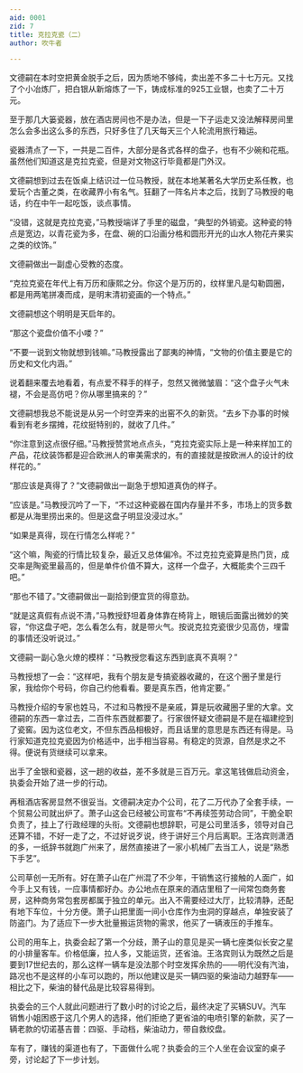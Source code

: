 ```yaml
---
aid: 0001
zid: 7
title: 克拉克瓷（二）
author: 吹牛者

---
```




  文德嗣在本时空把黄金脱手之后，因为质地不够纯，卖出差不多二十七万元。又找了个小冶炼厂，把白银从新熔炼了一下，铸成标准的925工业银，也卖了二十万元。

  至于那几大篓瓷器，放在酒店房间也不是办法，但是一下子运走又没法解释房间里怎么会多出这么多的东西，只好多住了几天每天三个人轮流用旅行箱运。

  瓷器清点了一下，一共是二百件，大部分是各式各样的盘子，也有不少碗和花瓶。虽然他们知道这是克拉克瓷，但是对文物这行毕竟都是门外汉。

  文德嗣想到过去在饭桌上结识过一位马教授，就在本地某著名大学历史系任教，也爱玩个古董之类，在收藏界小有名气。狂翻了一阵名片本之后，找到了马教授的电话，约在中午一起吃饭，谈点事情。

  “没错，这就是克拉克瓷，”马教授端详了手里的磁盘，“典型的外销瓷。这种瓷的特点是宽边，以青花瓷为多，在盘、碗的口沿画分格和圆形开光的山水人物花卉果实之类的纹饰。”

  文德嗣做出一副虚心受教的态度。

  “克拉克瓷在年代上有万历和康熙之分。你这个是万历的，纹样里凡是勾勒圆圈，都是用两笔拼凑而成，是明末清初瓷画的一个特点。”

  文德嗣想这个明明是天启年的。

  “那这个瓷盘价值不小喽？”

  “不要一说到文物就想到钱嘛。”马教授露出了鄙夷的神情，“文物的价值主要是它的历史和文化内涵。”

  说着翻来覆去地看着，有点爱不释手的样子，忽然又微微皱眉：“这个盘子火气未褪，不会是高仿吧？你从哪里搞来的？”

  文德嗣想我总不能说是从另一个时空弄来的出窑不久的新货。“去乡下办事的时候看到有老乡摆摊，花纹挺特别的，就收了几件。”

  “你注意到这点很仔细。”马教授赞赏地点点头，“克拉克瓷实际上是一种来样加工的产品，花纹装饰都是迎合欧洲人的审美需求的，有的直接就是按欧洲人的设计的纹样花的。”

  “那应该是真得了？”文德嗣做出一副急于想知道真伪的样子。

  “应该是。”马教授沉吟了一下，“不过这种瓷器在国内存量并不多，市场上的货多数都是从海里捞出来的。但是这盘子明显没浸过水。”

  “如果是真得，现在行情怎么样呢？”

  “这个嘛，陶瓷的行情比较复杂，最近又总体偏冷。不过克拉克瓷算是热门货，成交率是陶瓷里最高的，但是单件价值不算大，这样一个盘子，大概能卖个三四千吧。”

  “那也不错了。”文德嗣做出一副拾到便宜货的得意劲。

  “就是这真假有点说不清，”马教授舒坦着身体靠在椅背上，眼镜后面露出微妙的笑容，“你这盘子吧，怎么看怎么有，就是带火气。按说克拉克瓷很少见高仿，埋雷的事情还没听说过。”

  文德嗣一副心急火燎的模样：“马教授您看这东西到底真不真啊？”

  马教授想了一会：“这样吧，我有个朋友是专搞瓷器收藏的，在这个圈子里是行家，我给你个号码，你自己约他看看。要是真东西，他肯定要。”

  马教授介绍的专家也姓马，不过和马教授不是亲戚，算是玩收藏圈子里的大拿。文德嗣的东西一拿过去，二百件东西就都要了。行家很怀疑文德嗣是不是在福建挖到了瓷窖。因为这位老文，不但东西品相极好，而且话里的意思是东西还有得是。马行家知道克拉克瓷因为价格适中，出手相当容易。有稳定的货源，自然是求之不得。便说有货继续可以拿来。

  出手了金银和瓷器，这一趟的收益，差不多就是三百万元。拿这笔钱做启动资金，执委会开始了进一步的行动。

  再租酒店客房显然不很妥当。文德嗣决定办个公司，花了二万代办了全套手续，一个贸易公司就出炉了。萧子山这会已经被公司宣布“不再续签劳动合同”，干脆全职负责了，挂上了行政经理的头衔。文德嗣也想辞职，可是公司里活多，领导对自己还算不错，不好一走了之，不过好说歹说，终于讲好三个月后离职。王洛宾则潇洒的多，一纸辞书就跑广州来了，居然直接进了一家小机械厂去当工人，说是“熟悉下手艺”。

  公司草创一无所有。好在萧子山在广州混了不少年，干销售这行接触的人面广，如今手上又有钱，一应事情都好办。办公地点在原来的酒店里租了一间常包商务套房，这种商务常包套房都属于独立的单元。出入不需要经过大厅，比较清静，还配有地下车位，十分方便。萧子山把里面一间小仓库作为虫洞的穿越点，单独安装了防盗门。为了适应下一步大批量搬运货物的需求，他买了一辆液压的手推车。

  公司的用车上，执委会起了第一个分歧，萧子山的意见是买一辆七座类似长安之星的小排量客车。价格低廉，拉人多，又能运货，还省油。王洛宾则认为既然之后是要到17世纪去的，那么这样一辆车是没法那个时空发挥余热的——明代没有汽油，路况也不是这样的小车可以跑的，所以他建议是买一辆四驱的柴油动力越野车——相比之下，柴油的替代品是比较容易得到。

  执委会的三个人就此问题进行了数小时的讨论之后，最终决定了买辆SUV。汽车销售小姐困惑于这几个男人的选择，他们拒绝了更省油的电喷引擎的新款，买了一辆老款的切诺基吉普：四驱、手动档，柴油动力，带自救绞盘。

  车有了，赚钱的渠道也有了，下面做什么呢？执委会的三个人坐在会议室的桌子旁，讨论起了下一步计划。



